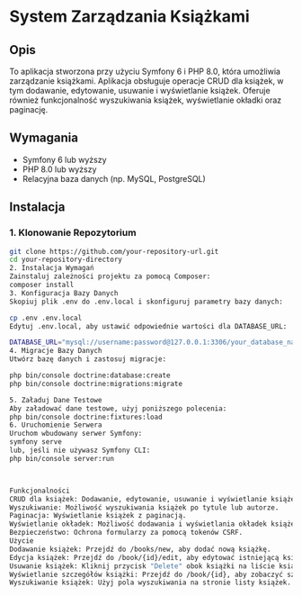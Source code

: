 # System Zarządzania Książkami

## Opis

To aplikacja stworzona przy użyciu Symfony 6 i PHP 8.0, która umożliwia zarządzanie książkami. Aplikacja obsługuje operacje CRUD dla książek, w tym dodawanie, edytowanie, usuwanie i wyświetlanie książek. Oferuje również funkcjonalność wyszukiwania książek, wyświetlanie okładki oraz paginację.

## Wymagania

- Symfony 6 lub wyższy
- PHP 8.0 lub wyższy
- Relacyjna baza danych (np. MySQL, PostgreSQL)

## Instalacja

### 1. Klonowanie Repozytorium

```bash
git clone https://github.com/your-repository-url.git
cd your-repository-directory
2. Instalacja Wymagań
Zainstaluj zależności projektu za pomocą Composer:
composer install
3. Konfiguracja Bazy Danych
Skopiuj plik .env do .env.local i skonfiguruj parametry bazy danych:

cp .env .env.local
Edytuj .env.local, aby ustawić odpowiednie wartości dla DATABASE_URL:

DATABASE_URL="mysql://username:password@127.0.0.1:3306/your_database_name"
4. Migracje Bazy Danych
Utwórz bazę danych i zastosuj migracje:

php bin/console doctrine:database:create
php bin/console doctrine:migrations:migrate

5. Załaduj Dane Testowe
Aby załadować dane testowe, użyj poniższego polecenia:
php bin/console doctrine:fixtures:load
6. Uruchomienie Serwera
Uruchom wbudowany serwer Symfony:
symfony serve
lub, jeśli nie używasz Symfony CLI:
php bin/console server:run



Funkcjonalności
CRUD dla książek: Dodawanie, edytowanie, usuwanie i wyświetlanie książek.
Wyszukiwanie: Możliwość wyszukiwania książek po tytule lub autorze.
Paginacja: Wyświetlanie książek z paginacją.
Wyświetlanie okładek: Możliwość dodawania i wyświetlania okładek książek.
Bezpieczeństwo: Ochrona formularzy za pomocą tokenów CSRF.
Użycie
Dodawanie książek: Przejdź do /books/new, aby dodać nową książkę.
Edycja książek: Przejdź do /book/{id}/edit, aby edytować istniejącą książkę.
Usuwanie książek: Kliknij przycisk "Delete" obok książki na liście książek.
Wyświetlanie szczegółów książki: Przejdź do /book/{id}, aby zobaczyć szczegóły książki, w tym okładkę.
Wyszukiwanie książek: Użyj pola wyszukiwania na stronie listy książek.
